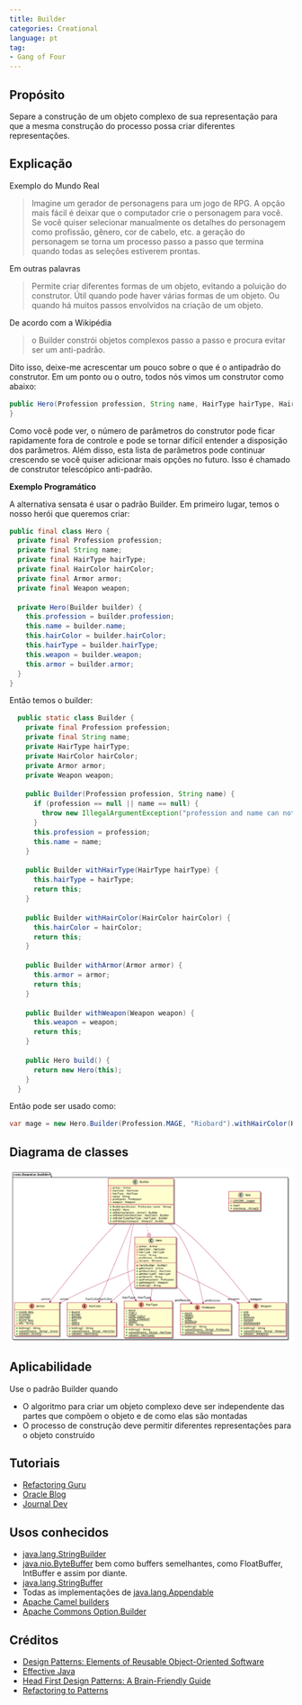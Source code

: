 ```yaml
---
title: Builder
categories: Creational
language: pt
tag:
- Gang of Four
---
```


## Propósito

Separe a construção de um objeto complexo de sua representação para que a mesma construção do
processo possa criar diferentes representações.

## Explicação

Exemplo do Mundo Real

> Imagine um gerador de personagens para um jogo de RPG. A opção mais fácil é deixar que o computador
> crie o personagem para você. Se você quiser selecionar manualmente os detalhes do personagem como
> profissão, gênero, cor de cabelo, etc. a geração do personagem se torna um processo passo a passo que
> termina quando todas as seleções estiverem prontas.

Em outras palavras

> Permite criar diferentes formas de um objeto, evitando a poluição do construtor. Útil
> quando pode haver várias formas de um objeto. Ou quando há muitos passos envolvidos na
> criação de um objeto.

De acordo com a Wikipédia

> o Builder constrói objetos complexos passo a passo e procura evitar ser um anti-padrão.

Dito isso, deixe-me acrescentar um pouco sobre o que é o antipadrão do construtor. Em um ponto
ou o outro, todos nós vimos um construtor como abaixo:

```java
public Hero(Profession profession, String name, HairType hairType, HairColor hairColor, Armor armor, Weapon weapon) {
}
```

Como você pode ver, o número de parâmetros do construtor pode ficar rapidamente fora de controle e pode se tornar
difícil entender a disposição dos parâmetros. Além disso, esta lista de parâmetros pode continuar
crescendo se você quiser adicionar mais opções no futuro. Isso é chamado de construtor telescópico
anti-padrão.

**Exemplo Programático**

A alternativa sensata é usar o padrão Builder. Em primeiro lugar, temos o nosso herói que queremos criar:

```java
public final class Hero {
  private final Profession profession;
  private final String name;
  private final HairType hairType;
  private final HairColor hairColor;
  private final Armor armor;
  private final Weapon weapon;

  private Hero(Builder builder) {
    this.profession = builder.profession;
    this.name = builder.name;
    this.hairColor = builder.hairColor;
    this.hairType = builder.hairType;
    this.weapon = builder.weapon;
    this.armor = builder.armor;
  }
}
```

Então temos o builder:

```java
  public static class Builder {
    private final Profession profession;
    private final String name;
    private HairType hairType;
    private HairColor hairColor;
    private Armor armor;
    private Weapon weapon;

    public Builder(Profession profession, String name) {
      if (profession == null || name == null) {
        throw new IllegalArgumentException("profession and name can not be null");
      }
      this.profession = profession;
      this.name = name;
    }

    public Builder withHairType(HairType hairType) {
      this.hairType = hairType;
      return this;
    }

    public Builder withHairColor(HairColor hairColor) {
      this.hairColor = hairColor;
      return this;
    }

    public Builder withArmor(Armor armor) {
      this.armor = armor;
      return this;
    }

    public Builder withWeapon(Weapon weapon) {
      this.weapon = weapon;
      return this;
    }

    public Hero build() {
      return new Hero(this);
    }
  }
```

Então pode ser usado como:

```java
var mage = new Hero.Builder(Profession.MAGE, "Riobard").withHairColor(HairColor.BLACK).withWeapon(Weapon.DAGGER).build();
```

## Diagrama de classes

![alt text](../../../builder/etc/builder.urm.png "Diagrama de classes Builder")

## Aplicabilidade

Use o padrão Builder quando

* O algoritmo para criar um objeto complexo deve ser independente das partes que compõem o objeto e de como elas são montadas
* O processo de construção deve permitir diferentes representações para o objeto construído

## Tutoriais

* [Refactoring Guru](https://refactoring.guru/design-patterns/builder)
* [Oracle Blog](https://blogs.oracle.com/javamagazine/post/exploring-joshua-blochs-builder-design-pattern-in-java)
* [Journal Dev](https://www.journaldev.com/1425/builder-design-pattern-in-java)

## Usos conhecidos

* [java.lang.StringBuilder](http://docs.oracle.com/javase/8/docs/api/java/lang/StringBuilder.html)
* [java.nio.ByteBuffer](http://docs.oracle.com/javase/8/docs/api/java/nio/ByteBuffer.html#put-byte-) bem como buffers semelhantes, como FloatBuffer, IntBuffer e assim por diante.
* [java.lang.StringBuffer](http://docs.oracle.com/javase/8/docs/api/java/lang/StringBuffer.html#append-boolean-)
* Todas as implementações de [java.lang.Appendable](http://docs.oracle.com/javase/8/docs/api/java/lang/Appendable.html)
* [Apache Camel builders](https://github.com/apache/camel/tree/0e195428ee04531be27a0b659005e3aa8d159d23/camel-core/src/main/java/org/apache/camel/builder)
* [Apache Commons Option.Builder](https://commons.apache.org/proper/commons-cli/apidocs/org/apache/commons/cli/Option.Builder.html)

## Créditos

* [Design Patterns: Elements of Reusable Object-Oriented Software](https://www.amazon.com/gp/product/0201633612/ref=as_li_tl?ie=UTF8&camp=1789&creative=9325&creativeASIN=0201633612&linkCode=as2&tag=javadesignpat-20&linkId=675d49790ce11db99d90bde47f1aeb59)
* [Effective Java](https://www.amazon.com/gp/product/0134685997/ref=as_li_tl?ie=UTF8&camp=1789&creative=9325&creativeASIN=0134685997&linkCode=as2&tag=javadesignpat-20&linkId=4e349f4b3ff8c50123f8147c828e53eb)
* [Head First Design Patterns: A Brain-Friendly Guide](https://www.amazon.com/gp/product/0596007124/ref=as_li_tl?ie=UTF8&camp=1789&creative=9325&creativeASIN=0596007124&linkCode=as2&tag=javadesignpat-20&linkId=6b8b6eea86021af6c8e3cd3fc382cb5b)
* [Refactoring to Patterns](https://www.amazon.com/gp/product/0321213351/ref=as_li_tl?ie=UTF8&camp=1789&creative=9325&creativeASIN=0321213351&linkCode=as2&tag=javadesignpat-20&linkId=2a76fcb387234bc71b1c61150b3cc3a7)
